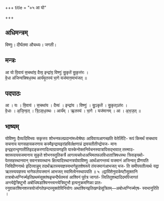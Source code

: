 +++
title = "०५ आ यो"

+++
## अधिमन्त्रम्
विष्णुः। दीर्घतमा औचथ्यः। जगती।

## मन्त्रः
आ यो वि॒वाय॑ स॒चथा॑य॒ दैव्य॒ इन्द्रा॑य॒ विष्णुः॑ सु॒कृते॑ सु॒कृत्त॑रः ।  
वे॒धा अ॑जिन्वत्त्रिषध॒स्थ आर्य॑मृ॒तस्य॑ भा॒गे यज॑मान॒माभ॑जत् ॥

## पदपाठः
आ । यः । वि॒वाय॑ । स॒चथा॑य । दैव्यः॑ । इन्द्रा॑य । विष्णुः॑ । सु॒ऽकृते॑ । सु॒कृत्ऽत॑रः ।  
वे॒धाः । अ॒जि॒न्व॒त् । त्रि॒ऽस॒ध॒स्थः । आर्य॑म् । ऋ॒तस्य॑ । भा॒गे । यज॑मानम् । आ । अ॒भ॒ज॒त् ॥

## भाष्यम्
योविष्णुः दैव्यःदिविभवः सकृत्तरः शोभनफलप्रदानांमध्येश्रेष्ठः आविवायआगच्छति वेतेर्लिटि- रूपं किमर्थं सचथाय सचनाय यागसहायकरणाय कस्मैइन्द्रायइरांहविर्लक्षणान्नं द्रावयतीतीन्द्रोयज- मानः इन्द्रइरान्दृणातीतिइदङ्करणादित्याग्रायणइति यास्केनोक्तनिर्वचनस्यात्रापिसद्भावात् तस्माउ- क्तरूपाययजमानाय सुकृते शोभनस्तुतिकर्त्रे आगत्यचवेधाअभिमतफलविधातात्रिषधस्थः त्रिसङ्ख्यो- पेतसहस्थानवान् सवनत्रयस्थानः क्षित्यादिस्थानत्रयोवाविष्णुः आर्थंआगन्तव्यं यजमानं अजिन्वत् प्रीणयति जिविप्रीणनार्थः इदित्त्वान्नुम् तदर्थंऋतस्ययज्ञस्यभागेहुतशेषरूपे तंयजमानंआभजत् भज- ति समीपयतीत्यर्थः यद्वा ऋतस्ययज्ञस्य भागेफलेयजमानं आभजत् स्वामित्वेनस्थापयति ॥ ५ ॥द्वाविंशेनुवाकेष्टौसूक्तानि तत्राबोध्यग्निर्ज्मइतिप्रथमंसूक्तंषळृचन्दैर्घतमसं आश्विनं पूर्वत्र जागतं- त्वितितुशब्दादिदमपिजागतं अन्त्येद्वेत्रिष्टुभौ अबोधिषडाश्विनन्त्वन्त्येत्रिष्टुभौ इत्यनुक्रमणिका प्रात- रनुवाकाश्विनशस्त्रयोर्जागतेछन्दस्युक्तोविनियोगः अथाश्विनइतिखण्डेसूत्रितम्—अबोध्यग्निर्ज्मएष- स्यभानुरिति ।